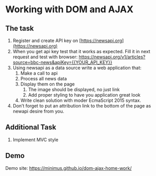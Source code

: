 Working with DOM and AJAX
=========================

The task
--------

1. Register and create API key on [https://newsapi.org](https://newsapi.org)
1. When you get api key test that it works as expected. Fill it in next request and test with browser: https://newsapi.org/v1/articles?source=bbc-news&apiKey={{YOUR_API_KEY}}
1. Using newsapi as a data source write a web application that:
    1. Make a call to api
    1. Process all news data
    1. Display them on the page
        1. The image should be displayed, no just link
        1. Add proper styling to have you application great look
    1. Write clean solution with moder EcmaScript 2015 syntax.
1. Don’t forget to put an attribution link to the bottom of the page as newapi desire from you.

Additional Task
---------------

1. Implement MVC style

Demo
----

Demo site: https://minimus.github.io/dom-ajax-home-work/